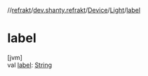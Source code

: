 //[refrakt](../../../../index.md)/[dev.shanty.refrakt](../../index.md)/[Device](../index.md)/[Light](index.md)/[label](label.md)

# label

[jvm]\
val [label](label.md): [String](https://kotlinlang.org/api/latest/jvm/stdlib/kotlin/-string/index.html)
